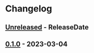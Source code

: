 # Changelog

<!-- next-header -->

## [Unreleased] - ReleaseDate

## [0.1.0] - 2023-03-04

<!-- next-url -->

[unreleased]: https://github.com/mrvillage/mrvillage-cli/compare/v0.1.0...HEAD

[0.1.0]: https://github.com/mrvillage/mrvillage-cli/compare/v0.1.0...v0.1.0
